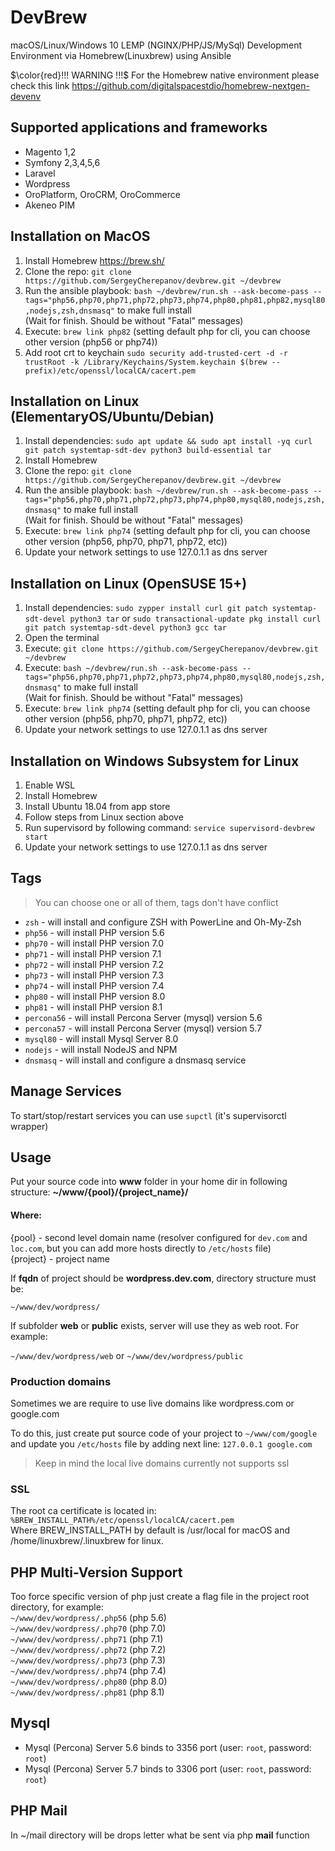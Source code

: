 # DevBrew
macOS/Linux/Windows 10 LEMP (NGINX/PHP/JS/MySql) Development Environment via Homebrew(Linuxbrew) using Ansible

$\color{red}!!! WARNING !!!$ For the Homebrew native environment please check this link https://github.com/digitalspacestdio/homebrew-nextgen-devenv

## Supported applications and frameworks
* Magento 1,2
* Symfony 2,3,4,5,6
* Laravel
* Wordpress
* OroPlatform, OroCRM, OroCommerce
* Akeneo PIM

## Installation on MacOS
1. Install Homebrew https://brew.sh/
1. Clone the repo: `git clone https://github.com/SergeyCherepanov/devbrew.git ~/devbrew`
1. Run the ansible playbook: `bash ~/devbrew/run.sh --ask-become-pass --tags="php56,php70,php71,php72,php73,php74,php80,php81,php82,mysql80,nodejs,zsh,dnsmasq"` to make full install  
(Wait for finish. Should be without "Fatal" messages)
1. Execute: `brew link php82` (setting default php for cli, you can choose other version (php56 or php74))
1. Add root crt to keychain `sudo security add-trusted-cert -d -r trustRoot -k /Library/Keychains/System.keychain $(brew --prefix)/etc/openssl/localCA/cacert.pem`

## Installation on Linux (ElementaryOS/Ubuntu/Debian)
1. Install dependencies: `sudo apt update && sudo apt install -yq curl git patch systemtap-sdt-dev python3 build-essential tar`
1. Install Homebrew
1. Clone the repo: `git clone https://github.com/SergeyCherepanov/devbrew.git ~/devbrew`
1. Run the ansible playbook: `bash ~/devbrew/run.sh --ask-become-pass --tags="php56,php70,php71,php72,php73,php74,php80,mysql80,nodejs,zsh,dnsmasq"` to make full install  
(Wait for finish. Should be without "Fatal" messages)
1. Execute: `brew link php74` (setting default php for cli, you can choose other version (php56, php70, php71, php72, etc))
1. Update your network settings to use 127.0.1.1 as dns server

## Installation on Linux (OpenSUSE 15+)
1. Install dependencies: `sudo zypper install curl git patch systemtap-sdt-devel python3 tar` or `sudo transactional-update pkg install curl git patch systemtap-sdt-devel python3 gcc tar`
1. Open the terminal
1. Execute: `git clone https://github.com/SergeyCherepanov/devbrew.git ~/devbrew`
1. Execute: `bash ~/devbrew/run.sh --ask-become-pass --tags="php56,php70,php71,php72,php73,php74,php80,mysql80,nodejs,zsh,dnsmasq"` to make full install  
   (Wait for finish. Should be without "Fatal" messages)
6. Execute: `brew link php74` (setting default php for cli, you can choose other version (php56, php70, php71, php72, etc))
7. Update your network settings to use 127.0.1.1 as dns server

## Installation on Windows Subsystem for Linux
1. Enable WSL
1. Install Homebrew
1. Install Ubuntu 18.04 from app store
1. Follow steps from  Linux section above
1. Run supervisord by following command: `service supervisord-devbrew start`
1. Update your network settings to use 127.0.1.1 as dns server

## Tags
> You can choose one or all of them, tags don't have conflict
* `zsh` - will install and configure ZSH with PowerLine and Oh-My-Zsh  
* `php56` - will install PHP version 5.6  
* `php70` - will install PHP version 7.0  
* `php71` - will install PHP version 7.1  
* `php72` - will install PHP version 7.2  
* `php73` - will install PHP version 7.3
* `php74` - will install PHP version 7.4  
* `php80` - will install PHP version 8.0
* `php81` - will install PHP version 8.1
* `percona56` - will install Percona Server (mysql) version 5.6
* `percona57` - will install Percona Server (mysql) version 5.7
* `mysql80` - will install Mysql Server 8.0
* `nodejs` - will install NodeJS and NPM  
* `dnsmasq` - will install and configure a dnsmasq service 

## Manage Services

To start/stop/restart services you can use `supctl` (it's supervisorctl wrapper)

## Usage
Put your source code into **www** folder in your home dir in following structure: **~/www/{pool}/{project_name}/**

#### Where:  
{pool} - second level domain name (resolver configured for `dev.com` and `loc.com`, but you can add more hosts directly to `/etc/hosts` file)  
{project} - project name  

If **fqdn** of project should be **wordpress.dev.com**, directory structure must be:

`~/www/dev/wordpress/`

If subfolder **web** or **public** exists, server will use they as web root. For example:    

`~/www/dev/wordpress/web` or  `~/www/dev/wordpress/public`  

### Production domains
Sometimes we are require to use live domains like wordpress.com or google.com  

To do this, just create put source code of your project to `~/www/com/google` and update you `/etc/hosts` file by adding next line: `127.0.0.1 google.com`  

> Keep in mind the local live domains currently not supports ssl

### SSL

The root ca certificate is located in: `%BREW_INSTALL_PATH%/etc/openssl/localCA/cacert.pem`  
Where BREW_INSTALL_PATH by default is /usr/local for macOS and /home/linuxbrew/.linuxbrew for linux.  

## PHP Multi-Version Support

Too force specific version of php just create a flag file in the project root directory, for example:  
`~/www/dev/wordpress/.php56` (php 5.6)  
`~/www/dev/wordpress/.php70` (php 7.0)  
`~/www/dev/wordpress/.php71` (php 7.1)  
`~/www/dev/wordpress/.php72` (php 7.2)  
`~/www/dev/wordpress/.php73` (php 7.3)  
`~/www/dev/wordpress/.php74` (php 7.4)  
`~/www/dev/wordpress/.php80` (php 8.0)  
`~/www/dev/wordpress/.php81` (php 8.1)  

## Mysql

* Mysql (Percona) Server 5.6 binds to 3356 port (user: `root`, password: `root`)  
* Mysql (Percona) Server 5.7 binds to 3306 port (user: `root`, password: `root`)  

## PHP Mail

In ~/mail directory will be drops letter what be sent via php **mail** function
